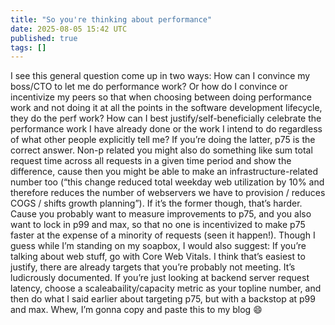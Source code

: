 ```yaml
---
title: "So you're thinking about performance"
date: 2025-08-05 15:42 UTC
published: true
tags: []
---
```


I see this general question come up in two ways: How can I convince my boss/CTO to let me do performance work? Or how do I convince or incentivize my peers so that when choosing between doing performance work and not doing it at all the points in the software development lifecycle, they do the perf work? How can I best justify/self-beneficially celebrate the performance work I have already done or the work I intend to do regardless of what other people explicitly tell me? If you’re doing the latter, p75 is the correct answer. Non-p related you might also do something like sum total request time across all requests in a given time period and show the difference, cause then you might be able to make an infrastructure-related number too (“this change reduced total weekday web utilization by 10% and therefore reduces the number of webservers we have to provision / reduces COGS / shifts growth planning”). If it’s the former though, that’s harder. Cause you probably want to measure improvements to p75, and you also want to lock in p99 and max, so that no one is incentivized to make p75 faster at the expense of a minority of requests (seen it happen!). Though I guess while I’m standing on my soapbox, I would also suggest: If you’re talking about web stuff, go with Core Web Vitals. I think that’s easiest to justify, there are already targets that you’re probably not meeting. It’s ludicrously documented. If you’re just looking at backend server request latency, choose a scaleabaility/capacity metric as your topline number, and then do what I said earlier about targeting p75, but with a backstop at p99 and max. Whew, I’m gonna copy and paste this to my blog :smile:

<blockquote markdown="1">



</blockquote>
